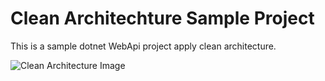 # Clean Architechture Sample Project
This is a sample dotnet WebApi project apply clean architecture. 

![Clean Architecture Image](https://images.viblo.asia/594d086c-73c2-4802-9266-55c7914f3f43.jpeg)
